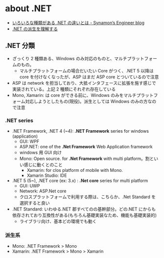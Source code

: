 # about .NET

- [いろいろな種類がある \.NET の違いとは \- Synamon’s Engineer blog](https://synamon.hatenablog.com/entry/2021/10/18/190000)
- [\.NET の派生を理解する](https://www.infoq.com/jp/articles/varieties-dotnet/)

## .NET 分類

- ざっくり 2 種類ある、Windows のみ対応のものと、マルチプラットフォームのもの。
  - マルチプラットフォームの場合だいたい Core がつく、.NET 5 以降は core を付けなくなったが、ASP はまだ ASP core とついているので注意
- ASP は network を担当しており、大抵インタフェースに拡張を施す感じで実装されている。上記 2 種類にそれぞれ存在している
- Mono, Xamarin: は core ができる前に、Windows のみをマルチプラットフォーム対応しようとしたもの(現役)。派生としては Windows のみの方なので注意

### .NET series

- .NET Framework, .NET 4 (~4): **.NET Framework** series for windows (application)
  - GUI: WPF
  - ASP.NET: one of the **.Net Framework** Web Application framework
  - windows 用 GUI 向け
  - Mono: Open source. for **.Net Framework** with multi platform。割といい感じに動くとのこと
    - Xamarin: for clos platform of mobile with Mono.
    - Xamarin Studio: IDE
- .NET 5 (5~), .NET core (ex: 3.x) : **.Net core** series for multi platform
  - GUI: UWP
  - Network: ASP.Net core
  - クロスプラットフォームで利用する際は、こちらか、.Net Standard を選択すると良い
- .NET Standard: いわゆる.NET 郡すべてのの基幹部分。どの.NET にからも依存されており互換性がある(もちろん基礎実装なため、機能も基礎実装的)
  - ライブラリ向け、基本どの環境でも動く

### 派生系

- Mono: .NET Framework > Mono
- Xamarin: .NET Framework > Mono > Xamarin
